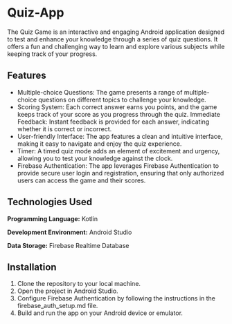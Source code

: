 # Quiz-App
The Quiz Game is an interactive and engaging Android application designed to test and enhance your knowledge through a series of quiz questions. It offers a fun and challenging way to learn and explore various subjects while keeping track of your progress.

## Features
* Multiple-choice Questions: The game presents a range of multiple-choice questions on different topics to challenge your knowledge.
* Scoring System: Each correct answer earns you points, and the game keeps track of your score as you progress through the quiz.
Immediate Feedback: Instant feedback is provided for each answer, indicating whether it is correct or incorrect.
* User-friendly Interface: The app features a clean and intuitive interface, making it easy to navigate and enjoy the quiz experience.
* Timer: A timed quiz mode adds an element of excitement and urgency, allowing you to test your knowledge against the clock.
* Firebase Authentication: The app leverages Firebase Authentication to provide secure user login and registration, ensuring that only authorized users can access the game and their scores.

## Technologies Used
**Programming Language:** Kotlin

**Development Environment:** Android Studio

**Data Storage:** Firebase Realtime Database

## Installation
1. Clone the repository to your local machine.
2. Open the project in Android Studio.
3. Configure Firebase Authentication by following the instructions in the firebase_auth_setup.md file.
4. Build and run the app on your Android device or emulator.


